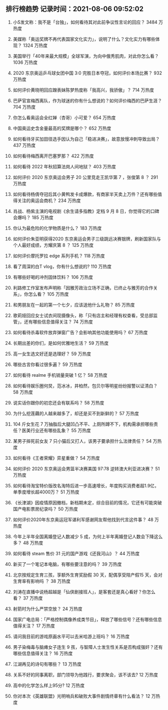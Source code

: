 
## 排行榜趋势 记录时间：2021-08-06 09:52:02
  
  1. 小S发文称：我不是「台独」，如何看待其对此前争议性言论的回应？ 3484 万热度
    
  2. 美媒称「奥运奖牌不再代表国家文化实力」，说明了什么？文化实力有哪些体现？ 1324 万热度
    
  3. 美国举行「40年来最大规模」全球军演，为向中俄秀肌肉，对此你怎么看？ 1036 万热度
    
  4. 2020 东京奥运乒乓球女团中国 3:0 完胜日本夺冠，如何评价本场比赛？ 932 万热度
    
  5. 如何评价黄晓明回应蹭表妹陈梦热度称「我高兴，我骄傲」？ 714 万热度
    
  6. 巴萨官宣梅西离队，作为球迷的你有什么想说的？如何评价梅西的巴萨生涯？ 704 万热度
    
  7. 你怎么看奥运会全红婵（杏哥）小可爱？ 654 万热度
    
  8. 中国奥运史含金量最高的奖牌是哪个？ 652 万热度
    
  9. 如何看待牙买加田径选手因认为自己「稳进决赛」，故意放慢冲刺导致出局？ 437 万热度
    
  10. 如何看待梅西离开巴塞罗那？ 422 万热度
    
  11. 如何看待 2022 年秋招算法岗人间地狱？ 403 万热度
    
  12. 如何评价 2020 东京奥运会男子 20 公里竞走王凯华第 7 ，张俊第 8 ？ 291 万热度
    
  13. 如何看待杨倩夺冠后其小黄鸭发卡成爆款，有商家半天卖上万件？还有哪些值得关注的奥运会商机？ 234 万热度
    
  14. 肖战、杨紫主演的电视剧《余生请多指教》定档 9 月 8 日，你觉得它的口碑会爆吗？ 185 万热度
    
  15. 你认为最危险的化学物质是什么？ 183 万热度
    
  16. 如何评价朱亚明获得2020 东京奥运会男子三级跳远决赛银牌，刷新国家队与个人最好成绩，方耀庆第 8 ？ 125 万热度
    
  17. 如何评价摩托罗拉 edge 系列手机？ 118 万热度
    
  18. 看了周深的白T vlog，你有什么想说的? 110 万热度
    
  19. 有哪些好喝的冲剂固体饮料？ 106 万热度
    
  20. 利路修工作室发布声明称「因雅芳政治立场不正确，已终止与雅芳的合作关系」，你怎么看？ 105 万热度
    
  21. 和男朋友在一起的第一个七夕，应该送他什么礼物？ 85 万热度
    
  22. 歌莉娅回应女士试衣间现摄像头，称「只有店主和经理有权查看，受总部监管」，还有哪些信息值得关注？ 74 万热度
    
  23. 如何看待杀毒软件放弃弹窗广告？会影响其他功能使用吗？ 67 万热度
    
  24. 长期出差的你们，是如何优雅地生活？ 59 万热度
    
  25. 高一女生选文好还是选理好？ 59 万热度
    
  26. 哪些古言你看过很多遍？ 59 万热度
    
  27. 如何看待 realme 手机销量突破 1 亿？ 58 万热度
    
  28. 如何看待娱乐圈何炅，范冰冰，井柏然，包贝尔等明星纷纷报警以证清白？ 58 万热度
    
  29. 说实话你跟你的初恋还会有联系吗？ 58 万热度
    
  30. 为什么挖莲藕的人越来越多了，却还是买不到新鲜的？ 57 万热度
    
  31. 104 斤女生花 7 万抽脂后大腿凹凸不平、上厕所蹲不下，机构需承担哪些责任？医美行业还有哪些乱象？ 55 万热度
    
  32. 某男子摔死前女友 7 只小猫后又打人，该男子要承担什么法律责任？ 54 万热度
    
  33. 如何看待《王者荣耀》弈星重做？ 54 万热度
    
  34. 如何评价 2020 东京奥运会男篮半决赛美国 97:78 逆转澳大利亚进决赛？ 51 万热度
    
  35. 如何看待淘宝特价版改名淘特后进一步高速增长，年度购买消费者超1.9亿，单季度增长超4000万？ 51 万热度
    
  36. 《长津湖》因疫情原因撤档，新档期未定，综合目前的情况，它还有可能突破国产电影票房纪录吗？ 50 万热度
    
  37. 如何评价2020年东京奥运冠军谌利军感谢网友帮他找到代言这件事？ 48 万热度
    
  38. 今年上半年全国离婚登记人数减少 5 成，为何上半年离婚登记人数会下降这么多？ 48 万热度
    
  39. 如何看待 steam 售价 31 元的国产游戏《还我河山》？ 44 万热度
    
  40. 新买了一个笔记本电脑，有哪些要注意的吗？ 39 万热度
    
  41. 北京按规定生育三孩，享额外生育奖励假 30 天，配偶享受陪产假15 天，会对生育率有影响吗 ？ 38 万热度
    
  42. 刘涛在直播中说杨超越是「仙侠剧接班人」，是客套还是真心看好？你怎么看？ 37 万热度
    
  43. 射箭时为什么严禁空放？ 24 万热度
    
  44. 国家广电总局：「严格控制偶像养成类节目」，释放了哪些信号？还有哪些信息值得关注？ 17 万热度
    
  45. 请问我目前的游戏原画水平可以去米哈游上班吗？ 16 万热度
    
  46. 男子染梅毒与脑瘫女子连生 9 孩，与智障人士发生性关系是否构成强奸？还有哪些信息值得关注？ 16 万热度
    
  47. 江湖再见的诗句有哪些？ 13 万热度
    
  48. 关系不好的同事离职，部门领导为他践行，要求聚会，该不该去? 12 万热度
    
  49. 高中的化学怎么样上95分? 12 万热度
    
  50. 你对本次《英雄联盟》光明哨兵和破败大事件剧情终章有什么看法？ 12 万热度
    